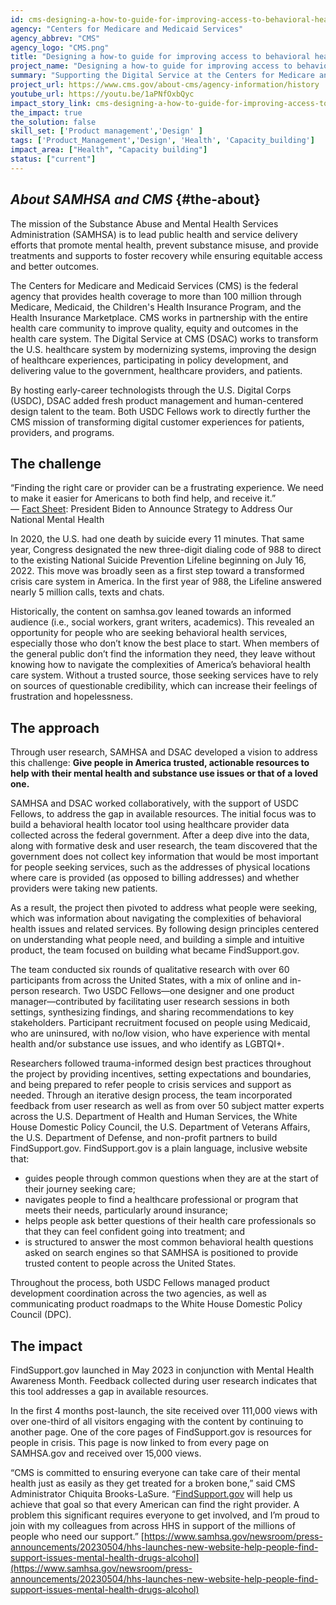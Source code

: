 ```yaml
---
id: cms-designing-a-how-to-guide-for-improving-access-to-behavioral-health-care-and-support
agency: "Centers for Medicare and Medicaid Services"
agency_abbrev: "CMS"
agency_logo: "CMS.png"
title: "Designing a how-to guide for improving access to behavioral health care and support through FindSupport.gov"
project_name: "Designing a how-to guide for improving access to behavioral health care and support through FindSupport.gov"
summary: "Supporting the Digital Service at the Centers for Medicare and Medicaid Services in understanding how people move around the U.S. health insurance system and taking action to support the most vulnerable Americans."
project_url: https://www.cms.gov/about-cms/agency-information/history
youtube_url: https://youtu.be/1aPNfOxbQyc
impact_story_link: cms-designing-a-how-to-guide-for-improving-access-to-behavioral-health-care-and-support
the_impact: true
the_solution: false
skill_set: ['Product management','Design' ]
tags: ['Product_Management','Design', 'Health', 'Capacity_building']
impact_area: ["Health", "Capacity building"]
status: ["current"]
---
```

## *About SAMHSA and CMS* {#the-about}
The mission of the Substance Abuse and Mental Health Services Administration (SAMHSA) is to lead public health and service delivery efforts that promote mental health, prevent substance misuse, and provide treatments and supports to foster recovery while ensuring equitable access and better outcomes. 
 
The Centers for Medicare and Medicaid Services (CMS) is the federal agency that provides health coverage to more than 100 million through Medicare, Medicaid, the Children's Health Insurance Program, and the Health Insurance Marketplace. CMS works in partnership with the entire health care community to improve quality, equity and outcomes in the health care system. The Digital Service at CMS (DSAC) works to transform the U.S. healthcare system by modernizing systems, improving the design of healthcare experiences, participating in policy development, and delivering value to the government, healthcare providers, and patients. 

By hosting early-career technologists through the U.S. Digital Corps (USDC), DSAC added fresh product management and human-centered design talent to the team. Both USDC Fellows work to directly further the CMS mission of transforming digital customer experiences for patients, providers, and programs.

## The challenge
<div class="blog-quote-box">
    <p>“Finding the right care or provider can be a frustrating experience. We need to make it easier for Americans to both find help, and receive it.”
    <br/>
    — <a href="https://www.whitehouse.gov/briefing-room/statements-releases/2022/03/01/fact-sheet-president-biden-to-announce-strategy-to-address-our-national-mental-health-crisis-as-part-of-unity-agenda-in-his-first-state-of-the-union/">Fact Sheet</a>: President Biden to Announce Strategy to Address Our National Mental Health
    </p>
</div>

In 2020, the U.S. had one death by suicide every 11 minutes. That same year, Congress designated the new three-digit dialing code of 988 to direct to the existing National Suicide Prevention Lifeline beginning on July 16, 2022. This move was broadly seen as a first step toward a transformed crisis care system in America. In the first year of 988, the Lifeline answered nearly 5 million calls, texts and chats. 

Historically, the content on samhsa.gov leaned towards an informed audience (i.e., social workers, grant writers, academics). This revealed an opportunity for people who are seeking behavioral health services, especially those who don’t know the best place to start. When members of the general public don’t find the information they need, they leave without knowing how to navigate the complexities of America’s behavioral health care system. Without a trusted source, those seeking services have to rely on sources of questionable credibility, which can increase their feelings of frustration and hopelessness.


## The approach

Through user research, SAMHSA and DSAC developed a vision to address this challenge: **Give people in America trusted, actionable resources to help with their mental health and substance use issues or that of a loved one.** 

SAMHSA and DSAC worked collaboratively, with the support of USDC Fellows, to address the gap in available resources. The initial focus was to build a behavioral health locator tool using healthcare provider data collected across the federal government. After a deep dive into the data, along with formative desk and user research, the team discovered that the government does not collect key information that would be most important for people seeking services, such as the addresses of physical locations where care is provided (as opposed to billing addresses) and whether providers were taking new patients.

As a result, the project then pivoted to address what people were seeking, which was information about navigating the complexities of behavioral health issues and related services. By following design principles centered on understanding what people need, and building a simple and intuitive product, the team focused on building what became FindSupport.gov.

The team conducted six rounds of qualitative research with over 60 participants from across the United States, with a mix of online and in-person research. Two USDC Fellows—one designer and one product manager—contributed by facilitating user research sessions in both settings, synthesizing findings, and sharing recommendations to key stakeholders. Participant recruitment focused on people using Medicaid, who are uninsured, with no/low vision, who have experience with mental health and/or substance use issues, and who identify as LGBTQI+. 

Researchers followed trauma-informed design best practices throughout the project by providing incentives, setting expectations and boundaries, and being prepared to refer people to crisis services and support as needed. Through an iterative design process, the team incorporated feedback from user research as well as from over 50 subject matter experts across the U.S. Department of Health and Human Services, the White House Domestic Policy Council, the U.S. Department of Veterans Affairs, the U.S. Department of Defense, and non-profit partners to build FindSupport.gov. FindSupport.gov is a plain language, inclusive website that:

* guides people through common questions when they are at the start of their journey seeking care;
* navigates people to find a healthcare professional or program that meets their needs, particularly around insurance;
* helps people ask better questions of their health care professionals so that they can feel confident going into treatment; and
* is structured to answer the most common behavioral health questions asked on search engines so that SAMHSA is positioned to provide trusted content to people across the United States.

Throughout the process, both USDC Fellows managed product development coordination across the two agencies, as well as communicating product roadmaps to the White House Domestic Policy Council (DPC).  


## The impact 
FindSupport.gov launched in May 2023 in conjunction with Mental Health Awareness Month. Feedback collected during user research indicates that this tool addresses a gap in available resources. 

In the first 4 months post-launch, the site received over 111,000 views with over one-third of all visitors engaging with the content by continuing to another page. One of the core pages of FindSupport.gov is resources for people in crisis. This page is now linked to from every page on SAMHSA.gov and received over 15,000 views. 



“CMS is committed to ensuring everyone can take care of their mental health just as easily as they get treated for a broken bone,” said CMS Administrator Chiquita Brooks-LaSure. “[FindSupport.gov](https://www.samhsa.gov/find-support) will help us achieve that goal so that every American can find the right provider. A problem this significant requires everyone to get involved, and I’m proud to join with my colleagues from across HHS in support of the millions of people who need our support.”
[https://www.samhsa.gov/newsroom/press-announcements/20230504/hhs-launches-new-website-help-people-find-support-issues-mental-health-drugs-alcohol](https://www.samhsa.gov/newsroom/press-announcements/20230504/hhs-launches-new-website-help-people-find-support-issues-mental-health-drugs-alcohol) 



